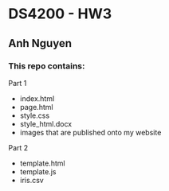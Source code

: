 # DS4200 - HW3
## Anh Nguyen

### This repo contains:
Part 1
- index.html
- page.html
- style.css
- style_html.docx
- images that are published onto my website

Part 2
- template.html
- template.js
- iris.csv
  
